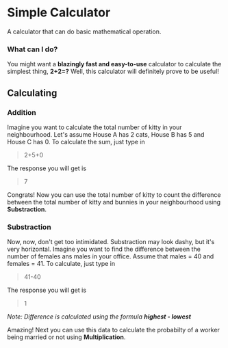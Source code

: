 # Simple Calculator
A calculator that can do basic mathematical operation.

### What can I do?
You might want a **blazingly fast and easy-to-use** calculator to calculate the simplest thing, **2+2=?** Well, this calculator will definitely prove to be useful!

## Calculating
### Addition

Imagine you want to calculate the total number of kitty in your neighbourhood. Let's assume House A has 2 cats, House B has 5 and House C has 0. To calculate the sum, just type in
> 2+5+0

The response you will get is
> 7

Congrats! Now you can use the total number of kitty to count the difference between the total number of kitty and bunnies in your neighbourhood using **Substraction**.

### Substraction

Now, now, don't get too intimidated. Substraction may look dashy, but it's very horizontal. Imagine you want to find the difference between the number of females ans males in your office. Assume that males = 40 and females = 41. To calculate, just type in
> 41-40

The response you will get is
> 1

*Note: Difference is calculated using the formula **highest - lowest***

Amazing! Next you can use this data to calculate the probabilty of a worker being married or not using **Multiplication**.
